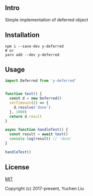 ## Intro

Simple implementation of deferred object

## Installation

```shell
npm i --save-dev y-deferred
# or
yarn add --dev y-deferred
```

## Usage

```js
import Deferred from 'y-deferred'


function test() {
  const d = new Deferred()
  setTimeout(() => {
    d.resolve('done')
  }, 1000)
  return d.result
}

async function handleTest() {
  const result = await test()
  console.log(result) // 'done'
}

handleTest()
```

## License

[MIT](http://opensource.org/licenses/MIT)

Copyright (c) 2017-present, Yuchen Liu